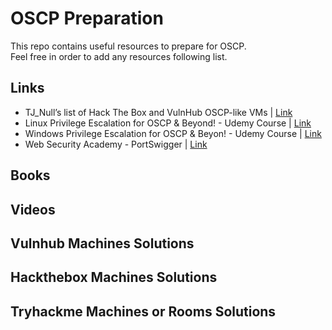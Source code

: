 # OSCP Preparation
This repo contains useful resources to prepare for OSCP. <br />
Feel free in order to add any resources following list.

## Links

* TJ_Null’s list of Hack The Box and VulnHub OSCP-like VMs | [Link](https://docs.google.com/spreadsheets/u/1/d/1dwSMIAPIam0PuRBkCiDI88pU3yzrqqHkDtBngUHNCw8/htmlview#)
* Linux Privilege Escalation for OSCP & Beyond! - Udemy Course | [Link](https://www.udemy.com/course/linux-privilege-escalation/)
* Windows Privilege Escalation for OSCP & Beyon! - Udemy Course | [Link](https://www.udemy.com/course/windows-privilege-escalation/)
* Web Security Academy - PortSwigger | [Link](https://portswigger.net/web-security)

## Books

## Videos

## Vulnhub Machines Solutions

## Hackthebox Machines Solutions

## Tryhackme Machines or Rooms Solutions
